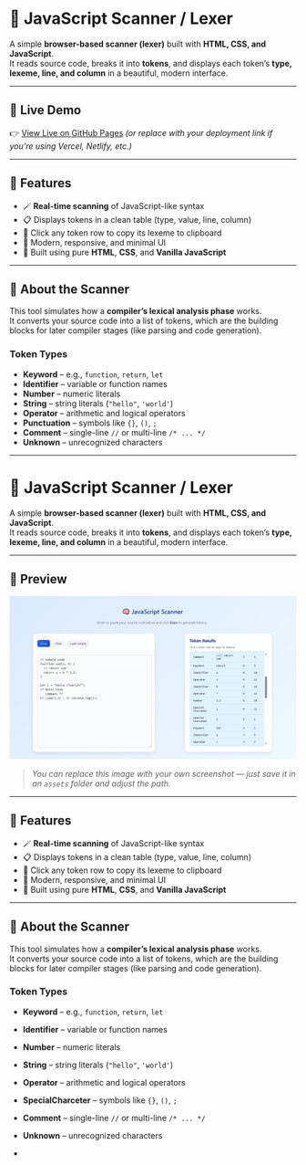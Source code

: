 # 🧠 JavaScript Scanner / Lexer

A simple **browser-based scanner (lexer)** built with **HTML, CSS, and JavaScript**.  
It reads source code, breaks it into **tokens**, and displays each token’s **type, lexeme, line, and column** in a beautiful, modern interface.

---

## 🚀 Live Demo

👉 [View Live on GitHub Pages](https://github.com/mangoshoieb/scanner-compiler-project-.git) 
_(or replace with your deployment link if you’re using Vercel, Netlify, etc.)_

---

## 🧩 Features

- 🪄 **Real-time scanning** of JavaScript-like syntax  
- 📋 Displays tokens in a clean table (type, value, line, column)  
- 💬 Click any token row to copy its lexeme to clipboard  
- 🌈 Modern, responsive, and minimal UI  
- 🧱 Built using pure **HTML**, **CSS**, and **Vanilla JavaScript**

---

## 🧠 About the Scanner

This tool simulates how a **compiler’s lexical analysis phase** works.  
It converts your source code into a list of tokens, which are the building blocks for later compiler stages (like parsing and code generation).

### Token Types
- **Keyword** – e.g., `function`, `return`, `let`
- **Identifier** – variable or function names  
- **Number** – numeric literals  
- **String** – string literals (`"hello"`, `'world'`)  
- **Operator** – arithmetic and logical operators  
- **Punctuation** – symbols like `{}`, `()`, `;`  
- **Comment** – single-line `//` or multi-line `/* ... */`  
- **Unknown** – unrecognized characters  

---
# 🧠 JavaScript Scanner / Lexer

A simple **browser-based scanner (lexer)** built with **HTML, CSS, and JavaScript**.  
It reads source code, breaks it into **tokens**, and displays each token’s **type, lexeme, line, and column** in a beautiful, modern interface.

---

## 📸 Preview

![Scanner Preview](assets/Screenshot_24-10-2025_22172_.jpeg)

> _You can replace this image with your own screenshot — just save it in an `assets` folder and adjust the path._

---
## 🧩 Features

- 🪄 **Real-time scanning** of JavaScript-like syntax  
- 📋 Displays tokens in a clean table (type, value, line, column)  
- 💬 Click any token row to copy its lexeme to clipboard  
- 🌈 Modern, responsive, and minimal UI  
- 🧱 Built using pure **HTML**, **CSS**, and **Vanilla JavaScript**

---

## 🧠 About the Scanner

This tool simulates how a **compiler’s lexical analysis phase** works.  
It converts your source code into a list of tokens, which are the building blocks for later compiler stages (like parsing and code generation).

### Token Types
- **Keyword** – e.g., `function`, `return`, `let`
- **Identifier** – variable or function names  
- **Number** – numeric literals  
- **String** – string literals (`"hello"`, `'world'`)  
- **Operator** – arithmetic and logical operators  
- **SpecialCharceter** – symbols like `{}`, `()`, `;`  
- **Comment** – single-line `//` or multi-line `/* ... */`  
- **Unknown** – unrecognized characters  

-
